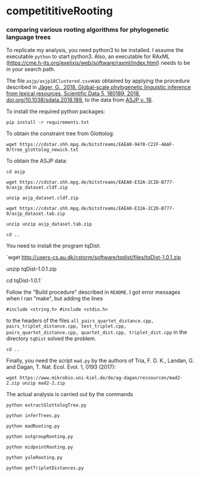 # competititiveRooting
### comparing various rooting algorithms for phylogenetic language trees

To replicate my analysis, you need python3 to be installed. I assume the executable `python` to start python3. Also, an executable for RAxML (https://cme.h-its.org/exelixis/web/software/raxml/index.html) needs to be in your search path.

The file `asjp/asjp18Clustered.csv`was obtained by applying the procedure described in [Jäger, G., 2018. Global-scale phylogenetic linguistic inference from lexical resources, Scientific Data 5, 180189, 2018, doi.org/10.1038/sdata.2018.189.](https://www.nature.com/articles/sdata2018189) to the data from [ASJP v. 18](https://asjp.clld.org/). 

To install the required python packages:

`pip install -r requirements.txt`

To obtain the constraint tree from Glottolog:

`wget https://cdstar.shh.mpg.de/bitstreams/EAEA0-9478-C22F-4AAF-0/tree_glottolog_newick.txt`

To obtain the ASJP data:

`cd asjp`

`wget https://cdstar.shh.mpg.de/bitstreams/EAEA0-E32A-2C2D-B777-0/asjp_dataset.cldf.zip`

`unzip asjp_dataset.cldf.zip`

`wget https://cdstar.shh.mpg.de/bitstreams/EAEA0-E32A-2C2D-B777-0/asjp_dataset.tab.zip`

`unzip unzip asjp_dataset.tab.zip`

`cd ..`

You need to install the program tqDist:

`wget http://users-cs.au.dk/cstorm/software/tqdist/files/tqDist-1.0.1.zip

unzip tqDist-1.0.1.zip

cd tqDist-1.0.1`

Follow the "Build procedure" described in `README`. I got error messages when I ran "make", but adding the lines

   `#include <string.h>
  #include <stdio.h>`

to the headers of the files `all_pairs_quartet_distance.cpp, pairs_triplet_distance.cpp, test_triplet.cpp, pairs_quartet_distance.cpp, quartet_dist.cpp, triplet_dist.cpp` in the directory `tqDist` solved the problem.

`cd ..`

Finally, you need the script `mad.py` by the authors of Tria, F. D. K., Landan, G. and Dagan, T. Nat. Ecol. Evol. 1, 0193 (2017):

`wget https://www.mikrobio.uni-kiel.de/de/ag-dagan/ressourcen/mad2-2.zip
unzip mad2-2.zip`

The actual analysis is carried out by the commands

`python extractGlottologTree.py`

`python inferTrees.py`

`python madRooting.py`

`python outgroupRooting.py`

`python midpointRooting.py`

`python yuleRooting.py`

`python getTripletDistances.py`

